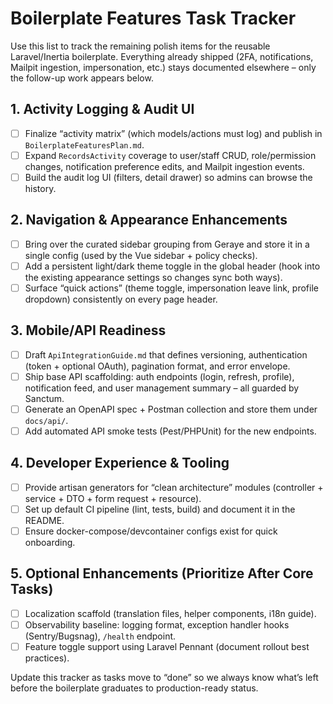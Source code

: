 # Boilerplate Features Task Tracker

Use this list to track the remaining polish items for the reusable Laravel/Inertia boilerplate. Everything already shipped (2FA, notifications, Mailpit ingestion, impersonation, etc.) stays documented elsewhere – only the follow-up work appears below.

## 1. Activity Logging & Audit UI

- [ ] Finalize “activity matrix” (which models/actions must log) and publish in `BoilerplateFeaturesPlan.md`.
- [ ] Expand `RecordsActivity` coverage to user/staff CRUD, role/permission changes, notification preference edits, and Mailpit ingestion events.
- [ ] Build the audit log UI (filters, detail drawer) so admins can browse the history.

## 2. Navigation & Appearance Enhancements

- [ ] Bring over the curated sidebar grouping from Geraye and store it in a single config (used by the Vue sidebar + policy checks).
- [ ] Add a persistent light/dark theme toggle in the global header (hook into the existing appearance settings so changes sync both ways).
- [ ] Surface “quick actions” (theme toggle, impersonation leave link, profile dropdown) consistently on every page header.

## 3. Mobile/API Readiness

- [ ] Draft `ApiIntegrationGuide.md` that defines versioning, authentication (token + optional OAuth), pagination format, and error envelope.
- [ ] Ship base API scaffolding: auth endpoints (login, refresh, profile), notification feed, and user management summary – all guarded by Sanctum.
- [ ] Generate an OpenAPI spec + Postman collection and store them under `docs/api/`.
- [ ] Add automated API smoke tests (Pest/PHPUnit) for the new endpoints.

## 4. Developer Experience & Tooling

- [ ] Provide artisan generators for “clean architecture” modules (controller + service + DTO + form request + resource).
- [ ] Set up default CI pipeline (lint, tests, build) and document it in the README.
- [ ] Ensure docker-compose/devcontainer configs exist for quick onboarding.

## 5. Optional Enhancements (Prioritize After Core Tasks)

- [ ] Localization scaffold (translation files, helper components, i18n guide).
- [ ] Observability baseline: logging format, exception handler hooks (Sentry/Bugsnag), `/health` endpoint.
- [ ] Feature toggle support using Laravel Pennant (document rollout best practices).

Update this tracker as tasks move to “done” so we always know what’s left before the boilerplate graduates to production-ready status.
